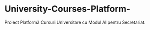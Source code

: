 # University-Courses-Platform-
Proiect Platformă Cursuri Universitare cu Modul AI pentru Secretariat.
